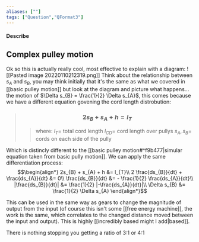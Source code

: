 ```yaml
---
aliases: [""]
tags: ["Question","QFormat3"]
---
```


#### Describe
## Complex pulley motion
Ok so this is actually really cool, most effective to explain with a diagram:
![[Pasted image 20220110212319.png]]
Think about the relationship between $s_{A}$ and $s_{B}$, you may think initially that it's the same as what we covered in [[basic pulley motion]] but look at the diagram and picture what happens... the motion of $\Delta s_{B} = \frac{1}{2} \Delta s_{A}$, this comes because we have a different equation govening the cord length distrobution:

> ### $$ 2s_{B} + s_{A} + h  = l_{T} $$ 
>> where:
>> $l_{T}=$ total cord length 
>> $l_{CD}=$ cord length over pullys
>> $s_{A},s_{B}=$ cords on each side of the pully

Which is distincly different to the [[basic pulley motion#^f9b477|simular equation taken from basic pully motion]].
We can apply the same differentiation process:
$$\begin{align*}
2s_{B} + s_{A} + h  &= l_{T}\\
2 \frac{ds_{B}}{dt} + \frac{ds_{A}}{dt} &= 0\\
\frac{ds_{B}}{dt} &= - \frac{1}{2} \frac{ds_{A}}{dt}\\
|\frac{ds_{B}}{dt}| &=  \frac{1}{2} |-\frac{ds_{A}}{dt}|\\
\Delta s_{B} &= \frac{1}{2} \Delta s_{A}
\end{align*}$$

This can be used in the same way as gears to change the magnitude of output from the input (of course this isn't some [[free energy machine]], the work is the same, which correlates to the changed distance moved between the input and output). This is highly [[incredibly based might I add|based]].

There is nothing stopping you getting a ratio of 3:1 or 4:1